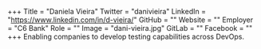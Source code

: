 +++
Title = "Daniela Vieira"
Twitter = "danivieira"
LinkedIn = "https://www.linkedin.com/in/d-vieira/"
GitHub = ""
Website = ""
Employer = "C6 Bank"
Role = ""
Image = "dani-vieira.jpg"
GitLab = ""
Facebook = ""
+++
Enabling companies to develop testing capabilities across DevOps.